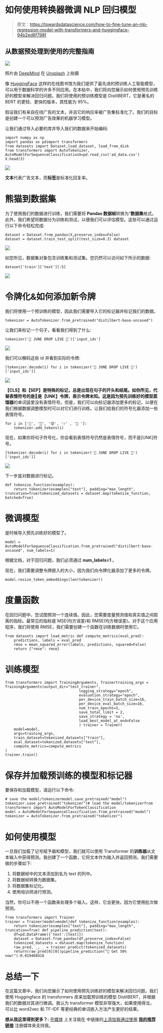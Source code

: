 # 如何使用转换器微调 NLP 回归模型

> 原文：<https://towardsdatascience.com/how-to-fine-tune-an-nlp-regression-model-with-transformers-and-huggingface-94b2ed6f798f>

## 从数据预处理到使用的完整指南

![](img/8947c6c9f8d0217916b7cb4156a44c7c.png)

照片由 [DeepMind](https://unsplash.com/@deepmind?utm_source=unsplash&utm_medium=referral&utm_content=creditCopyText) 在 [Unsplash](https://unsplash.com/?utm_source=unsplash&utm_medium=referral&utm_content=creditCopyText) 上拍摄

像 [HuggingFace](https://huggingface.co/) 这样的在线图书馆为我们提供了最先进的预训练人工智能模型，可以用于数据科学的许多不同应用。在本帖中，我们将向您展示如何使用预先训练好的模型来解决回归问题。我们将使用的预训练模型是 DistilBERT，它是著名的 BERT 的更轻、更快的版本，其性能为 95%。

假设我们有来自在线广告的文本，并且它的响应率被广告集标准化了。我们的目标是创建一个可以预测广告效果的机器学习模型。

让我们通过导入必要的库并导入我们的数据来开始编码:

```
import numpy as np
import pandas as pdimport transformers
from datasets import Dataset,load_dataset, load_from_disk
from transformers import AutoTokenizer, AutoModelForSequenceClassificationX=pd.read_csv('ad_data.csv')
X.head(3)
```

![](img/c66f5a0233b55803783548c278827e82.png)

**文本**代表广告文本，而**标签**是标准化回复率。

# 熊猫到数据集

为了使用我们的数据进行训练，我们需要将 **Pandas 数据帧**转换为“**数据集**格式。此外，我们希望将数据分为训练和测试，以便我们可以评估模型。这些可以通过运行以下命令轻松完成:

```
dataset = Dataset.from_pandas(X,preserve_index=False) 
dataset = dataset.train_test_split(test_size=0.3) dataset
```

![](img/c7914f7238dd8f3f58c35004b833dbbe.png)

如您所见，数据集对象包含训练集和测试集。您仍然可以访问如下所示的数据:

```
dataset['train']['text'][:5]
```

![](img/3dfe25588df5a42775b966b73c4322e2.png)

# 令牌化&如何添加新令牌

我们将使用一个预训练的模型，因此我们需要导入它的标记器并标记我们的数据。

```
tokenizer = AutoTokenizer.from_pretrained("distilbert-base-uncased")
```

让我们来标记一个句子，看看我们得到了什么:

```
tokenizer('🚨 JUNE DROP LIVE 🚨')['input_ids']
```

![](img/38d1e16658d44f97947e182ec6f68395.png)

我们可以解码这些 id 并看到实际的令牌:

```
[tokenizer.decode(i) for i in tokenizer('🚨 JUNE DROP LIVE 🚨')['input_ids']]
```

![](img/58a3dee3bad617478798a790f15f3db8.png)

**【CLS】**和**【SEP】**是特殊的标记，总是出现在句子的开头和结尾。如你所见，代替表情符号的是🚨是**【UNK】**令牌，表示令牌未知。这是因为预先训练好的模型**蒸馏器**的单词袋里没有表情符号。但是，我们可以向标记器添加更多的标记，以便在我们根据数据调整模型时可以对它们进行训练。让我们给我们的符号化器添加一些表情符号。

```
for i in ['🚨', '🙂', '😍', '✌️' , '🤩 ']:
    tokenizer.add_tokens(i)
```

现在，如果你将句子符号化，你会看到表情符号仍然是表情符号，而不是[UNK]符号。

```
[tokenizer.decode(i) for i in tokenizer('🚨 JUNE DROP LIVE 🚨')['input_ids']]
```

![](img/8df6d0529877ce10fd9d7bf7e97580e3.png)

下一步是对数据进行标记。

```
def tokenize_function(examples):
    return tokenizer(examples["text"], padding="max_length", truncation=True)tokenized_datasets = dataset.map(tokenize_function, batched=True)
```

# 微调模型

是时候导入预先训练好的模型了。

```
model = AutoModelForSequenceClassification.from_pretrained("distilbert-base-uncased", num_labels=1)
```

根据文档，对于回归问题，我们必须通过 **num_labels=1** 。

现在，我们需要调整令牌嵌入的大小，因为我们向令牌化器添加了更多的令牌。

```
model.resize_token_embeddings(len(tokenizer))
```

# 度量函数

在回归问题中，您试图预测一个连续值。因此，您需要度量预测值和真实值之间距离的指标。最常见的指标是 MSE(均方误差)和 RMSE(均方根误差)。对于这个应用程序，我们将使用 RMSE，我们需要创建一个函数在训练数据时使用它。

```
from datasets import load_metric def compute_metrics(eval_pred):
    predictions, labels = eval_pred
    rmse = mean_squared_error(labels, predictions, squared=False)
    return {"rmse": rmse}
```

# 训练模型

```
from transformers import TrainingArguments, Trainertraining_args = TrainingArguments(output_dir="test_trainer",
                                  logging_strategy="epoch",
                                  evaluation_strategy="epoch",
                                  per_device_train_batch_size=16,
                                  per_device_eval_batch_size=16,
                                  num_train_epochs=3,
                                  save_total_limit = 2,
                                  save_strategy = 'no',
                                  load_best_model_at_end=False
                                  ) trainer = Trainer(
    model=model,
    args=training_args,
    train_dataset=tokenized_datasets["train"],
    eval_dataset=tokenized_datasets["test"],
    compute_metrics=compute_metrics
)
trainer.train()
```

# 保存并加载预训练的模型和标记器

要保存和加载模型，请运行以下命令:

```
# save the model/tokenizermodel.save_pretrained("model")
tokenizer.save_pretrained("tokenizer")# load the model/tokenizerfrom transformers import AutoModelForTokenClassification
model = AutoModelForSequenceClassification.from_pretrained("model")
tokenizer = AutoTokenizer.from_pretrained("tokenizer")
```

# 如何使用模型

一旦我们加载了记号赋予器和模型，我们就可以使用 Transformer 的**训练器**从文本输入中获得预测。我创建了一个函数，它将文本作为输入并返回预测。我们需要做的步骤如下:

1.  将数据帧中的文本添加到名为 text 的列中。
2.  将数据帧转换为数据集。
3.  将数据集标记化。
4.  使用培训师进行预测。

当然，你可以不用一个函数来处理多个输入。这样，它会更快，因为它使用批次做预测。

```
from transformers import Trainer
trainer = Trainer(model=model)def tokenize_function(examples):
    return tokenizer(examples["text"], padding="max_length", truncation=True) def pipeline_prediction(text):
    df=pd.DataFrame({'text':[text]})
    dataset = Dataset.from_pandas(df,preserve_index=False) 
    tokenized_datasets = dataset.map(tokenize_function)
    raw_pred, _, _ = trainer.predict(tokenized_datasets) 
    return(raw_pred[0][0])pipeline_prediction("🚨 Get 50% now!")-0.019468416
```

# 总结一下

在这篇文章中，我们向您展示了如何使用预先训练好的模型来解决回归问题。我们使用 Huggingface 的 transformers 库来加载预训练的模型 DistilBERT，并根据我们的数据对其进行微调。我认为 transformer 模型非常强大，如果使用得当，可以比 word2vec 和 TF-IDF 等更经典的单词嵌入方法产生更好的结果。

**想从我这里得到更多？:** [在媒体](https://medium.com/@billybonaros) 上关注我在
中链接的[上添加我通过使用](https://www.linkedin.com/in/billybonaros/) [**我的推荐链接**](https://billybonaros.medium.com/membership) 注册媒体来支持我。